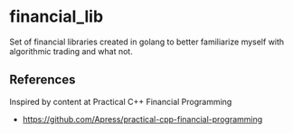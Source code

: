 # financial_lib

Set of financial libraries created in golang to better familiarize myself with algorithmic trading and what not.


## References
Inspired by content at Practical C++ Financial Programming

* https://github.com/Apress/practical-cpp-financial-programming